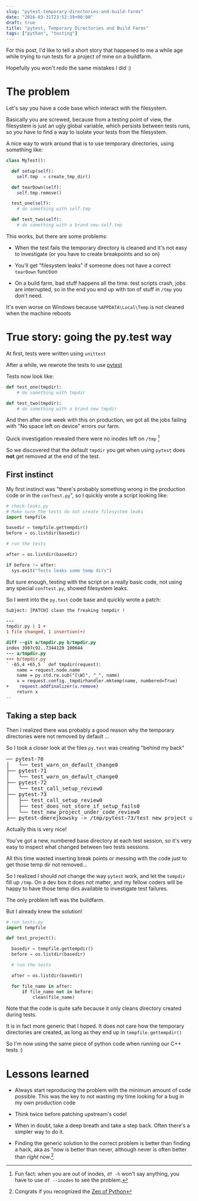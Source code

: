 ```yaml
---
slug: "pytest-temporary-directories-and-build-farms"
date: "2016-03-31T23:52:39+00:00"
draft: true
title: "pytest, Temporary Directories and Build Farms"
tags: ["python", "testing"]
---
```


For this post, I'd like to tell a short story that happened to me a while age
while trying to run tests for a project of mine on a buildfarm.

Hopefully you won't redo the same mistakes I did :)

<!--more-->

# The problem

Let's say you have a code base which interact with the filesystem.

Basically you are screwed, because from a testing point of view, the
filesystem is just an ugly global variable, which persists between tests
runs, so you have to find a way to isolate your tests from the
filesystem.

A nice way to work around that is to use temporary directories, using
something like:


```python
class MyTest():

  def setup(self):
    self.tmp  = create_tmp_dir()

  def tearDown(self):
    self.tmp.remove()

  test_one(self):
    # do something with self.tmp

  def test_two(self):
    # do something with a brand new self.tmp
```


This works, but there are some problems:

* When the test fails the temporary directory is cleaned and it's not easy to
  investigate (or you have to create breakpoints and so on)

* You'll get "filesystem leaks" if someone does not have a correct `tearDown`
  function

* On a build farm, bad stuff happens all the time: test scripts crash, jobs are
  interrupted, so in the end you end up with ton of  stuff in `/tmp` you don't
  need.

It's even worse on Windows because `%APPDATA\Local\Temp` is not cleaned when
the machine reboots

# True story: going the py.test way

At first, tests were written using `unittest`

After a while, we rewrote the tests to use [pytest](http://pytest.org)

Tests now look like:

```python
def test_one(tmpdir):
    # do something with tmpdir

def test_two(tmpdir):
    # do something with a brand new tmpdir
```

And then after one week with this on production, we got all the jobs
failing with "No space left on device" errors our farm.

Quick investigation revealed there were no inodes left on `/tmp` [^1]

So we discovered that the default `tmpdir` you get when using `pytest`
does **not** get removed at the end of the test.

## First instinct

My first instinct was "there's probably something wrong in the production code
or in the `conftest.py`", so I quickly wrote a script looking like:

```python
# check-leaks.py
# Make sure the tests do not create filesystem leaks
import tempfile

basedir = tempfile.gettempdir()
before = os.listdir(basedir)

# run the tests

after = os.listdir(basedir)

if before != after:
  sys.exit("Tests leaks some temp dirs")
```

But sure enough, testing with the script on a really basic code, not
using any special `conftest.py`, showed filesystem leaks.

So I went into the `py.test` code base and quickly wrote a patch:

```diff
Subject: [PATCH] clean the freaking tempdir !

---
tmpdir.py | 1 +
1 file changed, 1 insertion(+)

diff --git a/tmpdir.py b/tmpdir.py
index 3907c92..7344120 100644
--- a/tmpdir.py
+++ b/tmpdir.py
` -65,4 +65,5 ` def tmpdir(request):
    name = request.node.name
    name = py.std.re.sub("[\W]", "_", name)
    x = request.config._tmpdirhandler.mktemp(name, numbered=True)
+    request.addfinalizer(x.remove)
    return x
--
```

## Taking a step back

Then I realized there was probably a good reason why the temporary
directories were not removed by default ...

So I took a closer look at the files `py.test` was creating "behind my
back"

<pre>
── pytest-70
│   └── test_warn_on_default_change0
├── pytest-71
│   └── test_warn_on_default_change0
├── pytest-72
│   └── test_call_setup_review0
├── pytest-73
│   ├── test_call_setup_review0
│   ├── test_does_not_store_if_setup_fails0
│   └── test_new_project_under_code_review0
├── pytest-dmerejkowsky -> /tmp/pytest-73/test_new_project_under_code_review0
</pre>

Actually this is very nice!

You've got a new, numbered base directory at each test session, so it's
very easy to inspect what changed between two tests sessions.

All this time wasted inserting break points or messing with the code
just to get those temp dir not removed...

So I realized I should not change the way `pytest` work, and let the
`tempdir` fill up `/tmp`. On a dev box it does not matter, and my
fellow coders will be happy to have those temp dirs available to investigate
test failures.

The only problem left was the buildfarm.

But I already knew the solution!

```python
# run_tests.py
import tempfile

def test_project():

  basedir = tempfile.gettempdir()
  before = os.listdir(basedir)

  # run the tests

  after = os.listdir(basedir)

  for file_name in after:
      if file_name not in before:
          clean(file_name)
```

Note that the code is quite safe because it only cleans directory
created during tests.

It is in fact more generic that I hoped. It does not care how the
temporary directories are created, as long as they end up in
`tempfile.gettempdir()`

So I'm now using the same piece of python code when running our
C++ tests :)

# Lessons learned


* Always start reproducing the problem with the minimum amount of code
  possible. This was the key to not wasting my time looking for a bug in my own
  production code

* Think twice before patching upstream's code!

* When in doubt, take a deep breath and take a step back. Often there's a
  simpler way to do it.

* Finding the generic solution to the correct problem is better than finding a
  hack, aka as "now is better than never, although never is often better than
  *right* now.[^2]

[^1]: Fun fact: when you are out of inodes, `df -h` won't say anything, you have to use
      `df --inodes` to see the problem.

[^2]: Congrats if you recognized the
      [Zen of Python](http://www.python.org/dev/peps/pep-0020/)
